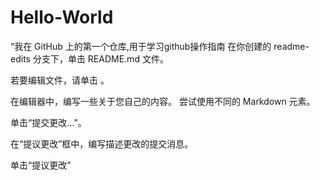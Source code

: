 # Hello-World
“我在 GitHub 上的第一个仓库,用于学习github操作指南
在你创建的 readme-edits 分支下，单击 README.md 文件。

若要编辑文件，请单击 。

在编辑器中，编写一些关于您自己的内容。 尝试使用不同的 Markdown 元素。

单击“提交更改...”。

在“提议更改”框中，编写描述更改的提交消息。

单击“提议更改”
